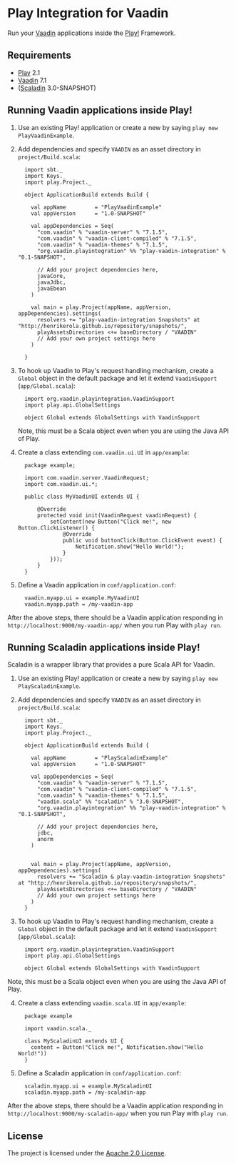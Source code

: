 # Play Integration for Vaadin

Run your [Vaadin](http://vaadin.com) applications inside the [Play!](http://www.playframework.com/) Framework.

## Requirements

* [Play](http://www.playframework.com/) 2.1
* [Vaadin](http://vaadin.com) 7.1
* ([Scaladin](https://github.com/henrikerola/scaladin) 3.0-SNAPSHOT)

## Running Vaadin applications inside Play!

1. Use an existing Play! application or create a new by saying `play new PlayVaadinExample`.

2. Add dependencies and specify `VAADIN` as an asset directory in `project/Build.scala`:

         import sbt._
         import Keys._
         import play.Project._

         object ApplicationBuild extends Build {

           val appName         = "PlayVaadinExample"
           val appVersion      = "1.0-SNAPSHOT"

           val appDependencies = Seq(
             "com.vaadin" % "vaadin-server" % "7.1.5",
             "com.vaadin" % "vaadin-client-compiled" % "7.1.5",
             "com.vaadin" % "vaadin-themes" % "7.1.5",
             "org.vaadin.playintegration" %% "play-vaadin-integration" % "0.1-SNAPSHOT",

             // Add your project dependencies here,
             javaCore,
             javaJdbc,
             javaEbean
           )

           val main = play.Project(appName, appVersion, appDependencies).settings(
             resolvers += "play-vaadin-integration Snapshots" at "http://henrikerola.github.io/repository/snapshots/",
             playAssetsDirectories <+= baseDirectory / "VAADIN"
             // Add your own project settings here
           )

         }


3. To hook up Vaadin to Play's request handling mechanism, create a `Global` object in the default package and let it extend `VaadinSupport` (`app/Global.scala`):

         import org.vaadin.playintegration.VaadinSupport
         import play.api.GlobalSettings

         object Global extends GlobalSettings with VaadinSupport
    
    Note, this must be a Scala object even when you are using the Java API of Play.

4. Create a class extending `com.vaadin.ui.UI` in `app/example`:

         package example;

         import com.vaadin.server.VaadinRequest;
         import com.vaadin.ui.*;

         public class MyVaadinUI extends UI {

             @Override
             protected void init(VaadinRequest vaadinRequest) {
                 setContent(new Button("Click me!", new Button.ClickListener() {
                     @Override
                     public void buttonClick(Button.ClickEvent event) {
                         Notification.show("Hello World!");
                     }
                 }));
             }
         }


5. Define a Vaadin application in `conf/application.conf`:

         vaadin.myapp.ui = example.MyVaadinUI
         vaadin.myapp.path = /my-vaadin-app

After the above steps, there should be a Vaadin application responding in `http://localhost:9000/my-vaadin-app/` when you run Play with `play run`.

## Running Scaladin applications inside Play!

Scaladin is a wrapper library that provides a pure Scala API for Vaadin.

1. Use an existing Play! application or create a new by saying `play new PlayScaladinExample`.

2. Add dependencies and specify `VAADIN` as an asset directory in `project/Build.scala`:

         import sbt._
         import Keys._
         import play.Project._

         object ApplicationBuild extends Build {

           val appName         = "PlayScaladinExample"
           val appVersion      = "1.0-SNAPSHOT"

           val appDependencies = Seq(
             "com.vaadin" % "vaadin-server" % "7.1.5",
             "com.vaadin" % "vaadin-client-compiled" % "7.1.5",
             "com.vaadin" % "vaadin-themes" % "7.1.5",
             "vaadin.scala" %% "scaladin" % "3.0-SNAPSHOT",
             "org.vaadin.playintegration" %% "play-vaadin-integration" % "0.1-SNAPSHOT",

             // Add your project dependencies here,
             jdbc,
             anorm
           )


           val main = play.Project(appName, appVersion, appDependencies).settings(
             resolvers += "Scaladin & play-vaadin-integration Snapshots" at "http://henrikerola.github.io/repository/snapshots/",
             playAssetsDirectories <+= baseDirectory / "VAADIN"
             // Add your own project settings here
           )
         }


3. To hook up Vaadin to Play's request handling mechanism, create a `Global` object in the default package and let it extend `VaadinSupport` (`app/Global.scala`):

         import org.vaadin.playintegration.VaadinSupport
         import play.api.GlobalSettings

         object Global extends GlobalSettings with VaadinSupport
    
Note, this must be a Scala object even when you are using the Java API of Play.

4. Create a class extending `vaadin.scala.UI` in `app/example`:

         package example

         import vaadin.scala._

         class MyScaladinUI extends UI {
           content = Button("Click me!", Notification.show("Hello World!"))
         }

5. Define a Scaladin application in `conf/application.conf`:

         scaladin.myapp.ui = example.MyScaladinUI
         scaladin.myapp.path = /my-scaladin-app

After the above steps, there should be a Vaadin application responding in `http://localhost:9000/my-scaladin-app/` when you run Play with `play run`.


## License

The project is licensed under the [Apache 2.0 License](http://www.apache.org/licenses/LICENSE-2.0.html).
